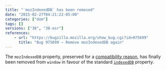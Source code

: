 ```yaml
---
title: "`mozIndexedDB` has been removed"
date: "2015-02-27T04:21:22-05:00"
categories: ["dom"]
tags: []
versions: ["38", "38-esr"]
references:
    - url: "https://bugzilla.mozilla.org/show_bug.cgi?id=975699"
      title: "Bug 975699 – Remove mozIndexedDB again"
---
```

The `mozIndexedDB` property, preserved for a [compatibility reason](https://bugzilla.mozilla.org/show_bug.cgi?id=770844), has finally been removed from `window` in favour of the standard [`indexedDB`](https://developer.mozilla.org/docs/Web/API/IDBEnvironment/indexedDB) property.
